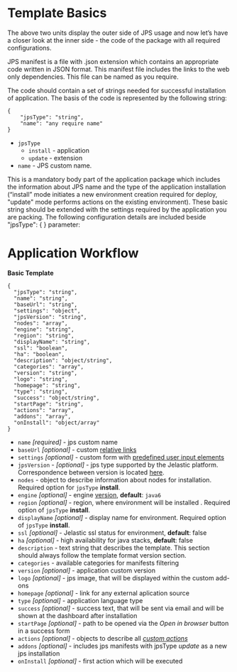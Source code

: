 # Template Basics

The above two units display the outer side of JPS usage and now let’s have a closer look at the inner side - the code of the package with all required configurations.

JPS manifest is a file with .json extension which contains an appropriate code written in JSON format. This manifest file includes the links to the web only dependencies. This file can be named as you require. 

The code should contain a set of strings needed for successful installation of application. The basis of the code is represented by the following string:

```
{
    "jpsType": "string",
    "name": "any require name"
}
```

- `jpsType`
    - `install` - application 
    - `update` - extension  
- `name` - JPS custom name. 

This is a mandatory body part of the application package which includes the information about JPS name and the type of the application installation (“install” mode initiates a new environment creation required for deploy, "update" mode performs actions on the existing environment).
These basic string should be extended with the settings required by the application you are packing. The following configuration details are included beside "jpsType": { } parameter:

# Application Workflow

**Basic Template**
```
{
  "jpsType": "string",
  "name": "string",
  "baseUrl": "string",
  "settings": "object",
  "jpsVersion": "string",
  "nodes": "array",
  "engine": "string",
  "region": "string",
  "displayName": "string",
  "ssl": "boolean",
  "ha": "boolean",
  "description": "object/string",
  "categories": "array",
  "version": "string",
  "logo": "string",
  "homepage": "string",
  "type": "string",
  "success": "object/string",
  "startPage": "string",
  "actions": "array",
  "addons": "array",
  "onInstall": "object/array"
}
```

- `name` *[required]* - jps custom name      
- `baseUrl` *[optional]* - custom [relative links](/relative-links/)              
- `settings` *[optional]* - custom form with [predefined user input elements](/user-input-parameters/)      
- `jpsVersion` - *[optional]* - jps type supported by the Jelastic platform. Correspondence between version is located [here](/jelastic-cs-correspondence/).              
- `nodes` - object to describe information about nodes for installation. Required option for `jpsType` **install**.          
- `engine` *[optional]* - engine [version](/reference/container-types/#engine-versions-engine), **default**: `java6`      
- `region` *[optional]* - region, where environment will be installed . Required option of `jpsType` **install**.          
- `displayName` *[optional]* - display name for environment. Required option of `jpsType` **install**.      
- `ssl` *[optional]* - Jelastic ssl status for environment, **default**: false         
- `ha` *[optional]* - high availability for java stacks, **default**: false                  
- `description` - text string that describes the template. This section should always follow the template format version section.          
- `categories` - available categories for manifests filtering                 
- `version` *[optional]* - application custom version          
- `logo` *[optional]* - jps image, that will be displayed within the custom add-ons             
- `homepage` *[optional]* - link for any external aplication source        
- `type` *[optional]* - application language type          
- `success` *[optional]* - success text, that will be sent via email and will be shown at the dashboard after installation      
- `startPage` *[optional]* - path to be opened via the *Open in browser* button in a success form                          
- `actions` *[optional]* - objects to describe all [*custom actions*](/reference/actions/#custom-actions)             
- `addons` *[optional]* - includes jps manifests with jpsType *update* as a new jps installation      
- `onInstall` *[optional]* - first action which will be executed            
